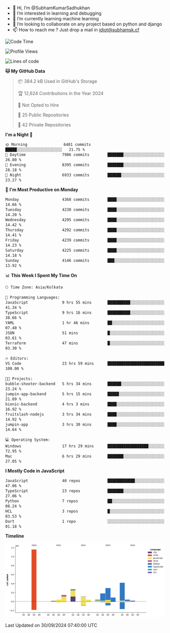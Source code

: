 - 👋 Hi, I’m @SubhamKumarSadhukhan
- 👀 I’m interested in learning and debugging
- 🌱 I’m currently learning machine learning
- 💞️ I’m looking to collaborate on any project based on python and django
- 📫 How to reach me ?
      Just drop a mail in idiot@subhamsk.cf

<!---
SubhamKumarSadhukhan/SubhamKumarSadhukhan is a ✨ special ✨ repository because its `README.md` (this file) appears on your GitHub profile.
You can click the Preview link to take a look at your changes.
--->


<!--START_SECTION:waka-->
![Code Time](http://img.shields.io/badge/Code%20Time-2%2C550%20hrs-blue)

![Profile Views](http://img.shields.io/badge/Profile%20Views-7-blue)

![Lines of code](https://img.shields.io/badge/From%20Hello%20World%20I%27ve%20Written-2.8%20million%20lines%20of%20code-blue)

**🐱 My GitHub Data** 

> 📦 384.2 kB Used in GitHub's Storage 
 > 
> 🏆 12,624 Contributions in the Year 2024
 > 
> 🚫 Not Opted to Hire
 > 
> 📜 25 Public Repositories 
 > 
> 🔑 42 Private Repositories 
 > 
**I'm a Night 🦉** 

```text
🌞 Morning                6481 commits        █████░░░░░░░░░░░░░░░░░░░░   21.75 % 
🌆 Daytime                7986 commits        ███████░░░░░░░░░░░░░░░░░░   26.80 % 
🌃 Evening                8395 commits        ███████░░░░░░░░░░░░░░░░░░   28.18 % 
🌙 Night                  6933 commits        ██████░░░░░░░░░░░░░░░░░░░   23.27 % 
```
📅 **I'm Most Productive on Monday** 

```text
Monday                   4368 commits        ████░░░░░░░░░░░░░░░░░░░░░   14.66 % 
Tuesday                  4230 commits        ████░░░░░░░░░░░░░░░░░░░░░   14.20 % 
Wednesday                4295 commits        ████░░░░░░░░░░░░░░░░░░░░░   14.42 % 
Thursday                 4292 commits        ████░░░░░░░░░░░░░░░░░░░░░   14.41 % 
Friday                   4239 commits        ████░░░░░░░░░░░░░░░░░░░░░   14.23 % 
Saturday                 4225 commits        ████░░░░░░░░░░░░░░░░░░░░░   14.18 % 
Sunday                   4146 commits        ███░░░░░░░░░░░░░░░░░░░░░░   13.92 % 
```


📊 **This Week I Spent My Time On** 

```text
🕑︎ Time Zone: Asia/Kolkata

💬 Programming Languages: 
JavaScript               9 hrs 55 mins       ██████████░░░░░░░░░░░░░░░   41.34 % 
TypeScript               9 hrs 16 mins       ██████████░░░░░░░░░░░░░░░   38.66 % 
YAML                     1 hr 46 mins        ██░░░░░░░░░░░░░░░░░░░░░░░   07.40 % 
JSON                     51 mins             █░░░░░░░░░░░░░░░░░░░░░░░░   03.61 % 
Terraform                47 mins             █░░░░░░░░░░░░░░░░░░░░░░░░   03.30 % 

🔥 Editors: 
VS Code                  23 hrs 59 mins      █████████████████████████   100.00 % 

🐱‍💻 Projects: 
bubble-shooter-backend   5 hrs 34 mins       ██████░░░░░░░░░░░░░░░░░░░   23.24 % 
jumpin-app-backend       5 hrs 15 mins       █████░░░░░░░░░░░░░░░░░░░░   21.89 % 
bionic-backend           4 hrs 3 mins        ████░░░░░░░░░░░░░░░░░░░░░   16.92 % 
fruitslash-nodejs        3 hrs 34 mins       ████░░░░░░░░░░░░░░░░░░░░░   14.92 % 
jumpin-app               3 hrs 30 mins       ████░░░░░░░░░░░░░░░░░░░░░   14.64 % 

💻 Operating System: 
Windows                  17 hrs 29 mins      ██████████████████░░░░░░░   72.95 % 
Mac                      6 hrs 29 mins       ███████░░░░░░░░░░░░░░░░░░   27.05 % 
```

**I Mostly Code in JavaScript** 

```text
JavaScript               40 repos            ████████████░░░░░░░░░░░░░   47.06 % 
TypeScript               23 repos            ███████░░░░░░░░░░░░░░░░░░   27.06 % 
Python                   7 repos             ██░░░░░░░░░░░░░░░░░░░░░░░   08.24 % 
HCL                      3 repos             █░░░░░░░░░░░░░░░░░░░░░░░░   03.53 % 
Dart                     1 repo              ░░░░░░░░░░░░░░░░░░░░░░░░░   01.18 % 
```



**Timeline**

![Lines of Code chart](https://raw.githubusercontent.com/SubhamKumarSadhukhan/SubhamKumarSadhukhan/main/assets/bar_graph.png)


 Last Updated on 30/09/2024 07:40:00 UTC
<!--END_SECTION:waka-->

